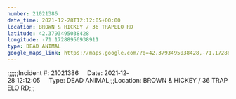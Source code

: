 ```yaml
---
number: 21021386
date_time: 2021-12-28T12:12:05+00:00
location: BROWN & HICKEY / 36 TRAPELO RD
latitude: 42.3793495038428
longitude: -71.17288956938911
type: DEAD ANIMAL
google_maps_link: https://maps.google.com/?q=42.3793495038428,-71.17288956938911
---
```


;;;;;;Incident #: 21021386     Date: 2021‐12‐28 12:12:05     Type: DEAD ANIMAL;;;Location: BROWN & HICKEY / 36 TRAPELO RD;;;
